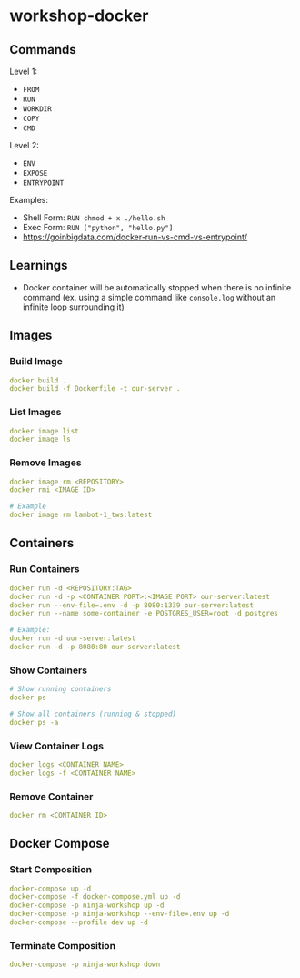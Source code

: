 # workshop-docker

## Commands

Level 1:

- `FROM`
- `RUN`
- `WORKDIR`
- `COPY`
- `CMD`

Level 2:

- `ENV`
- `EXPOSE`
- `ENTRYPOINT`

Examples:

- Shell Form: `RUN chmod + x ./hello.sh`
- Exec Form: `RUN ["python", "hello.py"]`
- https://goinbigdata.com/docker-run-vs-cmd-vs-entrypoint/

## Learnings

- Docker container will be automatically stopped when there is no infinite command (ex. using a simple command like `console.log` without an infinite loop surrounding it)

## Images

### Build Image

```yml
docker build .
docker build -f Dockerfile -t our-server .
```

### List Images

```yml
docker image list
docker image ls
```

### Remove Images

```yml
docker image rm <REPOSITORY>
docker rmi <IMAGE ID>

# Example
docker image rm lambot-1_tws:latest
```

## Containers

### Run Containers

```yml
docker run -d <REPOSITORY:TAG>
docker run -d -p <CONTAINER PORT>:<IMAGE PORT> our-server:latest
docker run --env-file=.env -d -p 8080:1339 our-server:latest
docker run --name some-container -e POSTGRES_USER=root -d postgres

# Example:
docker run -d our-server:latest
docker run -d -p 8080:80 our-server:latest
```

### Show Containers

```yml
# Show running containers
docker ps

# Show all containers (running & stopped)
docker ps -a
```

### View Container Logs

```yml
docker logs <CONTAINER NAME>
docker logs -f <CONTAINER NAME>
```

### Remove Container

```yml
docker rm <CONTAINER ID>
```

## Docker Compose

### Start Composition

```yml
docker-compose up -d
docker-compose -f docker-compose.yml up -d
docker-compose -p ninja-workshop up -d
docker-compose -p ninja-workshop --env-file=.env up -d
docker-compose --profile dev up -d
```

### Terminate Composition

```yml
docker-compose -p ninja-workshop down
```